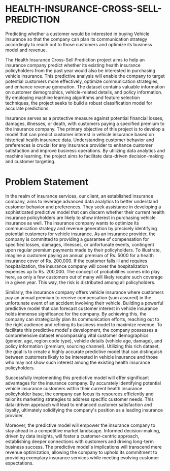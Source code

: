 # HEALTH-INSURANCE-CROSS-SELL-PREDICTION

Predicting whether a customer would be interested in buying Vehicle Insurance so that the company can plan its communication strategy accordingly to reach out to those customers and optimize its business model and revenue.

The Health Insurance Cross-Sell Prediction project aims to help an insurance company predict whether its existing health insurance policyholders from the past year would also be interested in purchasing vehicle insurance. This predictive analysis will enable the company to target potential customers more effectively, optimize communication strategies, and enhance revenue generation. The dataset contains valuable information on customer demographics, vehicle-related details, and policy information. By employing machine learning algorithms and feature selection techniques, the project seeks to build a robust classification model for accurate predictions.

Insurance serves as a protective measure against potential financial losses, damages, illnesses, or death, with customers paying a specified premium to the insurance company. The primary objective of this project is to develop a model that can predict customer interest in vehicle insurance based on historical health insurance data. Understanding customer behavior and preferences is crucial for any insurance provider to enhance customer satisfaction and improve business operations. By utilizing data analytics and machine learning, the project aims to facilitate data-driven decision-making and customer targeting.

# Problem Statement
In the realm of insurance services, our client, an established insurance company, aims to leverage advanced data analytics to better understand customer behavior and preferences. They seek assistance in developing a sophisticated predictive model that can discern whether their current health insurance policyholders are likely to show interest in purchasing vehicle insurance as well. The insurance company wants to optimize its communication strategy and revenue generation by precisely identifying potential customers for vehicle insurance.
As an insurance provider, the company is committed to providing a guarantee of compensation for specified losses, damages, illnesses, or unfortunate events, contingent upon regular premium payments made by their policyholders. To illustrate, imagine a customer paying an annual premium of Rs. 5000 for a health insurance cover of Rs. 200,000. If the customer falls ill and requires hospitalization, the insurance company will cover the hospitalization expenses up to Rs. 200,000. The concept of probabilities comes into play here, as only a few customers out of many will likely require such coverage in a given year. This way, the risk is distributed among all policyholders.

Similarly, the insurance company offers vehicle insurance where customers pay an annual premium to receive compensation (sum assured) in the unfortunate event of an accident involving their vehicle. Building a powerful predictive model that can forecast customer interest in vehicle insurance holds immense significance for the company. By achieving this, the company can strategically plan its communication efforts, reaching out to the right audience and refining its business model to maximize revenue.
To facilitate this predictive model's development, the company possesses a comprehensive dataset encompassing vital customer demographics (gender, age, region code type), vehicle details (vehicle age, damage), and policy information (premium, sourcing channel). Utilizing this rich dataset, the goal is to create a highly accurate predictive model that can distinguish between customers likely to be interested in vehicle insurance and those who may not show such interest among the existing health insurance policyholders.

Successfully implementing this predictive model will offer significant advantages for the insurance company. By accurately identifying potential vehicle insurance customers within their current health insurance policyholder base, the company can focus its resources efficiently and tailor its marketing strategies to address specific customer needs. This data-driven approach will lead to enhanced customer satisfaction and loyalty, ultimately solidifying the company's position as a leading insurance provider.

Moreover, the predictive model will empower the insurance company to stay ahead in a competitive market landscape. Informed decision-making, driven by data insights, will foster a customer-centric approach, establishing deeper connections with customers and driving long-term business success. The predictive model's implications will transcend mere revenue optimization, allowing the company to uphold its commitment to providing exemplary insurance services while meeting evolving customer expectations.


